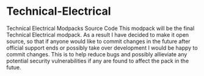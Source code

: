 # Technical-Electrical
Technical Electrical Modpacks Source Code
This modpack will be the final Technical Electrical modpack. As a result I have decided to make it open source, so that if anyone would like to commit changes in the future after official support ends or possibly take over development I would be happy to commit changes. This is to help reduce bugs and possibly allieviate any potential security vulnerabilities if any are found to affect the pack in the futue.
